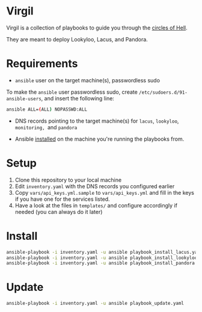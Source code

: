 # Virgil

Virgil is a collection of playbooks to guide you through the [circles of Hell](https://en.wikipedia.org/wiki/Inferno_(Dante)).

They are meant to deploy Lookyloo, Lacus, and Pandora.

# Requirements

* `ansible` user on the target machine(s), passwordless sudo

To make the `ansible` user passwordless sudo, create `/etc/sudoers.d/91-ansible-users`, and insert the following line:

```bash
ansible ALL=(ALL) NOPASSWD:ALL
```

* DNS records pointing to the target machine(s) for `lacus`, `lookyloo`, `monitoring, `and `pandora`

* Ansible [installed](https://docs.ansible.com/ansible/latest/installation_guide/intro_installation.html#installing-and-upgrading-ansible-with-pipx) on the machine you're running the playbooks from.

# Setup

1. Clone this repository to your local machine
2. Edit `inventory.yaml` with the DNS records you configured earlier
3. Copy `vars/api_keys.yml.sample` to `vars/api_keys.yml` and fill in the keys if you have one for the services listed.
4. Have a look at the files in `templates/` and configure accordingly if needed (you can always do it later)

# Install

```bash
ansible-playbook -i inventory.yaml -u ansible playbook_install_lacus.yaml
ansible-playbook -i inventory.yaml -u ansible playbook_install_lookyloo.yaml
ansible-playbook -i inventory.yaml -u ansible playbook_install_pandora.yaml
```

# Update

```bash
ansible-playbook -i inventory.yaml -u ansible playbook_update.yaml
```


